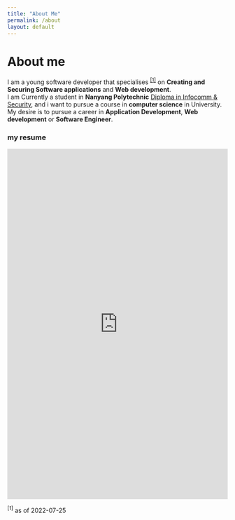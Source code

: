 ```yaml
---
title: "About Me"
permalink: /about
layout: default
---
```


# About me
I am a young software developer that specialises <sup><a href="#1">[1]</a></sup> on **Creating and Securing Software applications** and **Web development**.
<br>
I am Currently a student in **Nanyang Polytechnic** <a href="https://www.nyp.edu.sg/schools/sit/full-time-courses/infocomm-and-security.html" target="_blank"> Diploma in Infocomm & Security</a>, and i want to pursue a course in **computer science** in University. My desire is to pursue a career in **Application Development**, **Web development** or **Software Engineer**.
<br />

### my resume
<iframe src="https://drive.google.com/file/d/1LMTt7TD_GSLqxoiB9mxqjXTsnxCfVZ7h/preview" style="width:100%; height:50rem;" frameborder="0"></iframe>


<span id="#1"><sup>[1]</sup> as of <span class="date">2022-07-25</span></span>
